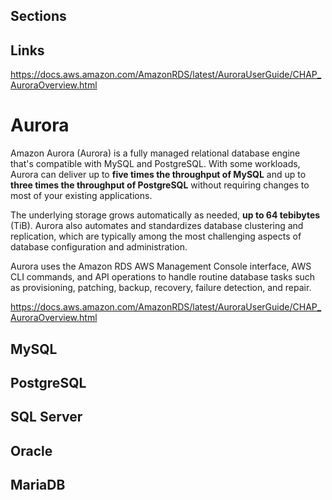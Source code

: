 ## Sections

## Links

https://docs.aws.amazon.com/AmazonRDS/latest/AuroraUserGuide/CHAP_AuroraOverview.html

# Aurora

Amazon Aurora (Aurora) is a fully managed relational database engine that's compatible with MySQL and PostgreSQL. With some workloads, Aurora can deliver up to **five times the throughput of MySQL** and up to **three times the throughput of PostgreSQL** without requiring changes to most of your existing applications.

The underlying storage grows automatically as needed, **up to 64 tebibytes** (TiB). Aurora also automates and standardizes database clustering and replication, which are typically among the most challenging aspects of database configuration and administration.

Aurora uses the Amazon RDS AWS Management Console interface, AWS CLI commands, and API operations to handle routine database tasks such as provisioning, patching, backup, recovery, failure detection, and repair.

https://docs.aws.amazon.com/AmazonRDS/latest/AuroraUserGuide/CHAP_AuroraOverview.html

## MySQL

## PostgreSQL

## SQL Server

## Oracle

## MariaDB



